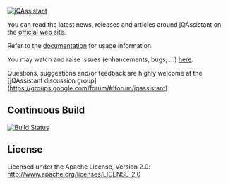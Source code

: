 [![jQAssistant](https://github.com/buschmais/jqassistant/wiki/images/logo_jqa-small.png "jQAssistant")](http://jqassistant.org)


You can read the latest news, releases and articles around jQAssistant on the [official web site](http://jqassistant.org).

Refer to the [documentation](https://buschmais.github.io/jqassistant/doc/1.0.0-M3) for usage information.

You may watch and raise issues (enhancements, bugs, ...) [here](https://github.com/buschmais/jqassistant/issues).

Questions, suggestions and/or feedback are highly welcome at the [jQAssistant discussion group] (https://groups.google.com/forum/#!forum/jqassistant).

## Continuous Build

[![Build Status](https://travis-ci.org/buschmais/jqassistant.svg?branch=master)](https://travis-ci.org/buschmais/jqassistant)

## License

Licensed under the Apache License, Version 2.0: http://www.apache.org/licenses/LICENSE-2.0
